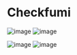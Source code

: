 # Checkfumi

![image](https://github.com/ClementJosse/Checkfumi/assets/86595295/1052543f-7347-4cf6-becb-202e01e6a6a4) ![image](https://github.com/ClementJosse/Checkfumi/assets/86595295/f86f52a9-8745-4621-a457-7988f5b62d0c)

![image](https://github.com/ClementJosse/Checkfumi/assets/86595295/faa6f386-f08a-4db1-adf2-5b7de1bace74) ![image](https://github.com/ClementJosse/Checkfumi/assets/86595295/a4dd9aca-916c-4aec-98eb-cf52c16cb467)


